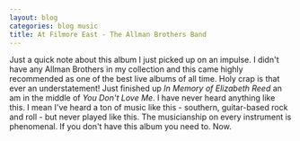 ```yaml
---
layout: blog
categories: blog music
title: At Filmore East - The Allman Brothers Band
---
```


Just a quick note about this album I just picked up on an impulse. I
didn't have any Allman Brothers in my collection and this came highly
recommended as one of the best live albums of all time. Holy crap is
that ever an understatement! Just finished up *In Memory of Elizabeth
Reed* an am in the middle of *You Don't Love Me*. I have never heard
anything like this. I mean I've heard a ton of music like this -
southern, guitar-based rock and roll - but never played like this. The
musicianship on every instrument is phenomenal. If you don't have this
album you need to. Now.
